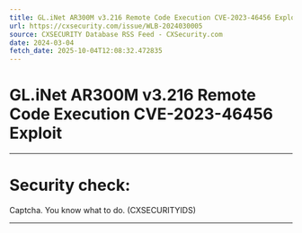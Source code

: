 ```yaml
---
title: GL.iNet AR300M v3.216 Remote Code Execution CVE-2023-46456 Exploit
url: https://cxsecurity.com/issue/WLB-2024030005
source: CXSECURITY Database RSS Feed - CXSecurity.com
date: 2024-03-04
fetch_date: 2025-10-04T12:08:32.472835
---
```


# GL.iNet AR300M v3.216 Remote Code Execution CVE-2023-46456 Exploit

---

# Security check:

Captcha. You know what to do. (CXSECURITYIDS)

---
